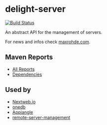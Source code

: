 delight-server
==========

[![Build Status](https://travis-ci.org/mxro/server-api.svg?branch=master)](https://travis-ci.org/mxro/server-api)

An abstract API for the management of servers.

For news and infos check [maxrohde.com](http://maxrohde.com).

## Maven Reports

- [All Reports](http://modules.appjangle.com/delight-server/latest/project-reports.html)
- [Dependencies](http://modules.appjangle.com/delight-server/latest/dependencies.html)

## Used by

- [Nextweb.io](http://nextweb.io)
- [onedb](http://ononedb.com)
- [Appjangle](http://appjangle.com)
- [remote-server-management](https://github.com/mxro/remote-server-management)